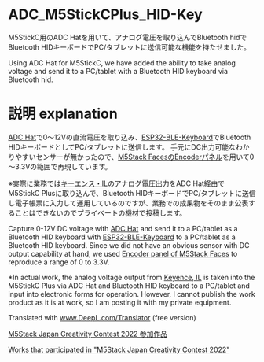# ADC_M5StickCPlus_HID-Key
M5StickC用のADC Hatを用いて、アナログ電圧を取り込んでBluetooth hidでBluetooth HIDキーボードでPC/タブレットに送信可能な機能を持たせました。

Using ADC Hat for M5StickC, we have added the ability to take analog voltage and send it to a PC/tablet with a Bluetooth HID keyboard via Bluetooth hid.

# 説明 explanation
[ADC Hat](https://docs.m5stack.com/en/hat/hat-adc)で0～12Vの直流電圧を取り込み、[ESP32-BLE-Keyboard](https://github.com/T-vK/ESP32-BLE-Keyboard)でBluetooth HIDキーボードとしてPC/タブレットに送信します。
手元にDC出力可能なわかりやすいセンサーが無かったので、[M5Stack FacesのEncoderパネル](https://docs.m5stack.com/en/module/encoder)を用いて0～3.3Vの範囲で再現しています。


※実際に業務では[キーエンス・IL](https://www.keyence.co.jp/products/sensor/positioning/il/)のアナログ電圧出力をADC Hat経由でM5StickC Plusに取り込んで、Bluetooth HIDキーボードでPC/タブレットに送信し電子帳票に入力して運用しているのですが、業務での成果物をそのまま公表することはできないのでプライベートの機材で投稿します。


Capture 0-12V DC voltage with [ADC Hat](https://docs.m5stack.com/en/hat/hat-adc) and send it to a PC/tablet as a Bluetooth HID keyboard with [ESP32-BLE-Keyboard](https://github.com/T-vK/ESP32-BLE-Keyboard ) to a PC/tablet as a Bluetooth HID keyboard.
Since we did not have an obvious sensor with DC output capability at hand, we used [Encoder panel of M5Stack Faces](https://docs.m5stack.com/en/module/encoder) to reproduce a range of 0 to 3.3V.


*In actual work, the analog voltage output from [Keyence, IL](https://www.keyence.com/products/sensor/laser/il/) is taken into the M5StickC Plus via ADC Hat and Bluetooth HID keyboard to a PC/tablet and input into electronic forms for operation. However, I cannot publish the work product as it is at work, so I am posting it with my private equipment.

Translated with www.DeepL.com/Translator (free version)


[M5Stack Japan Creativity Contest 2022 参加作品](https://protopedia.net/event/m5stack2022)

[Works that participated in "M5Stack Japan Creativity Contest 2022"](https://protopedia.net/event/m5stack2022)

